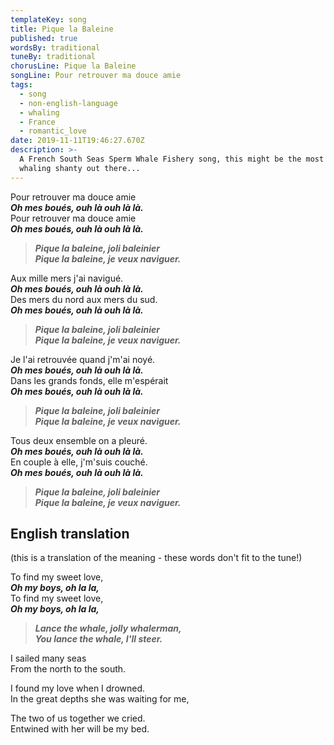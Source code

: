 ```yaml
---
templateKey: song
title: Pique la Baleine
published: true
wordsBy: traditional
tuneBy: traditional
chorusLine: Pique la Baleine
songLine: Pour retrouver ma douce amie
tags:
  - song
  - non-english-language
  - whaling
  - France
  - romantic_love
date: 2019-11-11T19:46:27.670Z
description: >-
  A French South Seas Sperm Whale Fishery song, this might be the most romantic
  whaling shanty out there...
---
```

Pour retrouver ma douce amie\
***Oh mes boués, ouh là ouh là là.***\
Pour retrouver ma douce amie\
***Oh mes boués, ouh là ouh là là.***

> ***Pique la baleine, joli baleinier\
Pique la baleine, je veux naviguer.***

Aux mille mers j'ai navigué.\
***Oh mes boués, ouh là ouh là là.***\
Des mers du nord aux mers du sud.\
***Oh mes boués, ouh là ouh là là.***

> ***Pique la baleine, joli baleinier\
Pique la baleine, je veux naviguer.***

Je l'ai retrouvée quand j'm'ai noyé.\
***Oh mes boués, ouh là ouh là là.***\
Dans les grands fonds, elle m'espérait\
***Oh mes boués, ouh là ouh là là.***

> ***Pique la baleine, joli baleinier\
Pique la baleine, je veux naviguer.***

Tous deux ensemble on a pleuré.\
***Oh mes boués, ouh là ouh là là.***\
En couple à elle, j'm'suis couché.\
***Oh mes boués, ouh là ouh là là.***

> ***Pique la baleine, joli baleinier\
Pique la baleine, je veux naviguer.***

## English translation
(this is a translation of the meaning - these words don't fit to the tune!) 

To find my sweet love,\
***Oh my boys, oh la la,***\
To find my sweet love,\
***Oh my boys, oh la la,***

> ***Lance the whale, jolly whalerman,\
You lance the whale, I'll steer.***

I sailed many seas\
From the north to the south.

I found my love when I drowned.\
In the great depths she was waiting for me,

The two of us together we cried.\
Entwined with her will be my bed.
